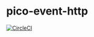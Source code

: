 # pico-event-http
[![CircleCI](https://circleci.com/gh/pico-works/pico-event-http/tree/develop.svg?style=svg)](https://circleci.com/gh/pico-works/pico-event-http/tree/develop)
